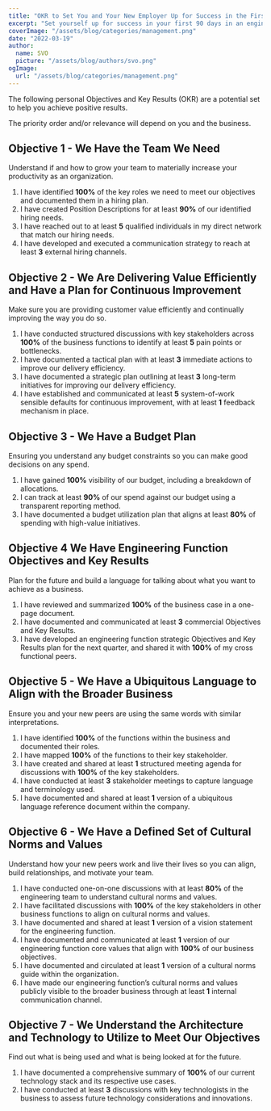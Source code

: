 ```yaml
---
title: "OKR to Set You and Your New Employer Up for Success in the First 90 Days of Your Engineering Management"
excerpt: "Set yourself up for success in your first 90 days in an engineering management role with a structured OKR framework. These objectives help you build the right team, improve efficiency, align with business goals, and establish cultural norms. By focusing on hiring, delivery, budgeting, strategy, and technology, you can create a strong foundation for long-term impact."
coverImage: "/assets/blog/categories/management.png"
date: "2022-03-19"
author:
  name: SVO
  picture: "/assets/blog/authors/svo.png"
ogImage:
  url: "/assets/blog/categories/management.png"
---
```


The following personal Objectives and Key Results (OKR) are a potential set to help you achieve positive results.

The priority order and/or relevance will depend on you and the business.

## Objective 1 - We Have the Team We Need

Understand if and how to grow your team to materially increase your productivity as an organization.

1. I have identified **100%** of the key roles we need to meet our objectives and documented them in a hiring plan.
2. I have created Position Descriptions for at least **90%** of our identified hiring needs.
3. I have reached out to at least **5** qualified individuals in my direct network that match our hiring needs.
4. I have developed and executed a communication strategy to reach at least **3** external hiring channels.

## Objective 2 - We Are Delivering Value Efficiently and Have a Plan for Continuous Improvement

Make sure you are providing customer value efficiently and continually improving the way you do so.

1. I have conducted structured discussions with key stakeholders across **100%** of the business functions to identify at least **5** pain points or bottlenecks.
2. I have documented a tactical plan with at least **3** immediate actions to improve our delivery efficiency.
3. I have documented a strategic plan outlining at least **3** long-term initiatives for improving our delivery efficiency.
4. I have established and communicated at least **5** system-of-work sensible defaults for continuous improvement, with at least **1** feedback mechanism in place.

## Objective 3 - We Have a Budget Plan

Ensuring you understand any budget constraints so you can make good decisions on any spend.

1. I have gained **100%** visibility of our budget, including a breakdown of allocations.
2. I can track at least **90%** of our spend against our budget using a transparent reporting method.
3. I have documented a budget utilization plan that aligns at least **80%** of spending with high-value initiatives.

## Objective 4 We Have Engineering Function Objectives and Key Results

Plan for the future and build a language for talking about what you want to achieve as a business.

1. I have reviewed and summarized **100%** of the business case in a one-page document.
2. I have documented and communicated at least **3** commercial Objectives and Key Results.
3. I have developed an engineering function strategic Objectives and Key Results plan for the next quarter, and shared it with **100%** of my cross functional peers.

## Objective 5 - We Have a Ubiquitous Language to Align with the Broader Business

Ensure you and your new peers are using the same words with similar interpretations.

1. I have identified **100%** of the functions within the business and documented their roles.
2. I have mapped **100%** of the functions to their key stakeholder.
3. I have created and shared at least **1** structured meeting agenda for discussions with **100%** of the key stakeholders.
4. I have conducted at least **3** stakeholder meetings to capture language and terminology used.
5. I have documented and shared at least **1** version of a ubiquitous language reference document within the company.

## Objective 6 - We Have a Defined Set of Cultural Norms and Values

Understand how your new peers work and live their lives so you can align, build relationships, and motivate your team.

1. I have conducted one-on-one discussions with at least **80%** of the engineering team to understand cultural norms and values.
2. I have facilitated discussions with **100%** of the key stakeholders in other business functions to align on cultural norms and values.
3. I have documented and shared at least **1** version of a vision statement for the engineering function.
4. I have documented and communicated at least **1** version of our engineering function core values that align with **100%** of our business objectives.
5. I have documented and circulated at least **1** version of a cultural norms guide within the organization.
6. I have made our engineering function’s cultural norms and values publicly visible to the broader business through at least **1** internal communication channel.

## Objective 7 - We Understand the Architecture and Technology to Utilize to Meet Our Objectives

Find out what is being used and what is being looked at for the future.

1. I have documented a comprehensive summary of **100%** of our current technology stack and its respective use cases.
2. I have conducted at least **3** discussions with key technologists in the business to assess future technology considerations and innovations.
